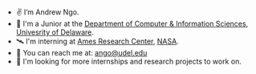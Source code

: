 - ✌️ I’m Andrew Ngo.
- 🌱 I'm a Junior at the [Department of Computer & Information Sciences](https://www.cis.udel.edu/), [Univesrity of Delaware](https://www.udel.edu/).
- 🛰️ I'm interning at [Ames Research Center](https://www.nasa.gov/ames), [NASA](https://www.nasa.gov/).
- 📩 You can reach me at: ango@udel.edu
- 💎 I'm looking for more internships and research projects to work on.

<!---
andrewango/andrewango is a ✨ special ✨ repository because its `README.md` (this file) appears on your GitHub profile.
You can click the Preview link to take a look at your changes.
--->
